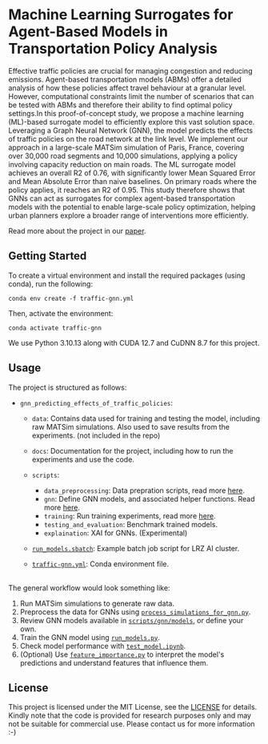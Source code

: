 # Machine Learning Surrogates for Agent-Based Models in Transportation Policy Analysis

Effective traffic policies are crucial for managing congestion and reducing emissions. Agent-based transportation models (ABMs) offer a detailed analysis of how these policies affect travel behaviour at a granular level. However, computational constraints limit the number of scenarios that can be tested with ABMs and therefore their ability to find optimal policy settings.In this proof-of-concept study, we propose a machine learning (ML)-based surrogate model to efficiently explore this vast solution space. Leveraging a Graph Neural Network (GNN), the model predicts the effects of traffic policies on the road network at the link level.  We implement our approach in a large-scale MATSim simulation of Paris, France, covering over 30,000 road segments and 10,000 simulations, applying a policy involving capacity reduction on main roads. The ML surrogate model achieves an overall R2 of 0.76, with significantly lower Mean Squared Error and Mean Absolute Error than naive baselines. On primary roads where the policy applies, it reaches an R2 of 0.95. This study therefore shows that GNNs can act as surrogates for complex agent-based transportation models with the potential to enable large-scale policy optimization, helping urban planners explore a broader range of interventions more efficiently.

Read more about the project in our [paper](https://papers.ssrn.com/sol3/papers.cfm?abstract_id=5182100#).

## Getting Started

To create a virtual environment and install the required packages (using conda), run the following:

```conda env create -f traffic-gnn.yml```

Then, activate the environment:

```conda activate traffic-gnn```

We use Python 3.10.13 along with CUDA 12.7 and CuDNN 8.7 for this project.

## Usage

The project is structured as follows:
- `gnn_predicting_effects_of_traffic_policies`:

    - `data`: Contains data used for training and testing the model, including raw MATSim simulations. Also used to save results from the experiments. (not included in the repo)

    - `docs`: Documentation for the project, including how to run the experiments and use the code.
    
    - `scripts`: 
        - `data_preprocessing`: Data prepration scripts, read more [here](docs/data_preprocessing.md).
        - `gnn`: Define GNN models, and associated helper functions. Read more [here](docs/gnn.md).
        - `training`: Run training experiments, read more [here](docs/training.md).
        - `testing_and_evaluation`: Benchmark trained models.
        - `explaination`: XAI for GNNs. (Experimental)

    - [`run_models.sbatch`](run_models.sbatch): Example batch job script for LRZ AI cluster.

    - [`traffic-gnn.yml`](traffic-gnn.yml): Conda environment file.

</br>The general workflow would look something like:

1. Run MATSim simulations to generate raw data.
2. Preprocess the data for GNNs using [`process_simulations_for_gnn.py`](scripts/data_preprocessing/process_simulations_for_gnn.py).
3. Review GNN models available in [`scripts/gnn/models`](scripts/gnn/models/), or define your own.
4. Train the GNN model using [`run_models.py`](scripts/training/run_models.py).
5. Check model performance with [`test_model.ipynb`](scripts/testing_and_evaluation/test_model.ipynb).
6. (Optional) Use [`feature_importance.py`](scripts/explanation/feature_importance.py) to interpret the model's predictions and understand features that influence them.

## License
This project is licensed under the MIT License, see the [LICENSE](LICENSE) for details. Kindly note that the code is provided for research purposes only and may not be suitable for commercial use. Please contact us for more information :-)